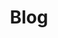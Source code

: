 ---
title: "Blog"
description: "Latest digital analytics blog posts"
draft: false
bg_image: "images/underwater7.png"
---
